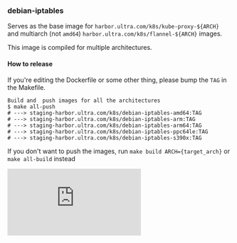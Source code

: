 ### debian-iptables

Serves as the base image for `harbor.ultra.com/k8s/kube-proxy-${ARCH}` and multiarch (not `amd64`) `harbor.ultra.com/k8s/flannel-${ARCH}` images.

This image is compiled for multiple architectures.

#### How to release

If you're editing the Dockerfile or some other thing, please bump the `TAG` in the Makefile.

```console
Build and  push images for all the architectures
$ make all-push
# ---> staging-harbor.ultra.com/k8s/debian-iptables-amd64:TAG
# ---> staging-harbor.ultra.com/k8s/debian-iptables-arm:TAG
# ---> staging-harbor.ultra.com/k8s/debian-iptables-arm64:TAG
# ---> staging-harbor.ultra.com/k8s/debian-iptables-ppc64le:TAG
# ---> staging-harbor.ultra.com/k8s/debian-iptables-s390x:TAG
```

If you don't want to push the images, run `make build ARCH={target_arch}` or `make all-build` instead


[![Analytics](https://kubernetes-site.appspot.com/UA-36037335-10/GitHub/build/debian-iptables/README.md?pixel)]()
